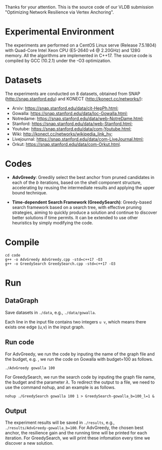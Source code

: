 Thanks for your attention. This is the source code of our VLDB submission "Optimizing Network Resilience via Vertex Anchoring".

# Experimental Environment

The experiments are performed on a CentOS Linux serve (Release 7.5.1804) with Quad-Core Intel Xeon CPU (E5-2640 v4 @ 2.20GHz) and 128G memory. All the algorithms are implemented in C++17. The source code is compiled by GCC (10.2.1) under the -O3 optimization.

# Datasets

The experiments are conducted on 8 datasets, obtained from SNAP (http://snap.stanford.edu) and KONECT (http://konect.cc/networks/):
* Arxiv: https://snap.stanford.edu/data/cit-HepPh.html;
* Gowalla: https://snap.stanford.edu/data/loc-Gowalla.html;
* Notredame: https://snap.stanford.edu/data/web-NotreDame.html;
* Stanford: https://snap.stanford.edu/data/web-Stanford.html;
* Youtube: https://snap.stanford.edu/data/com-Youtube.html;
* Wiki: http://konect.cc/networks/wikipedia_link_hy;
* Livejournal: https://snap.stanford.edu/data/com-LiveJournal.html;
* Orkut: https://snap.stanford.edu/data/com-Orkut.html.

# Codes

* **AdvGreedy**: Greedily select the best anchor from pruned candidates in each of the $b$ iterations, based on the shell component structure, accelerating by reusing the intermediate results and applying the upper bound technique.

* **Time-dependent Search Framework (GreedySearch)**: Greedy-based search framework based on a search tree, with effective pruning strategies, aiming to quickly produce a solution and continue to discover better solutions if time permits. It can be extended to use other heuristics by simply modifying the code. 


# Compile

```shell
cd code
g++ -o AdvGreedy AdvGreedy.cpp -std=c++17 -O3
g++ -o GreedySearch GreedySearch.cpp -std=c++17 -O3
```
# Run

## DataGraph

Save datasets in `./data`, e.g., `./data/gowalla`.

Each line in the input file contains two integers `u v`, which means there exists one edge (u,v) in the input graph.

## Run code

For AdvGreedy, we run the code by inputing the name of the graph file and the budget, e.g. , we run the code on Gowalla with budget=100 as follows.

```shell
./AdvGreedy gowalla 100
```
For GreedySearch, we run the search code by inputing the graph file name, the budget and the parameter $\lambda$. To redirect the output to a file, we need to use the command nohup, and an example is as follows.

```shell
nohup ./GreedySearch gowalla 100 1 > GreedySearch-gowalla_b=100_l=1 &
```

## Output

The experiment results will be saved in `./results`, e.g., `./results/AdvGreedy-gowalla_b=100`. For AdvGreedy, the chosen best anchor, the resilience gain and the running time will be printed for each iteration. For GreedySearch, we will print these infomation every time we discover a new solution. 
